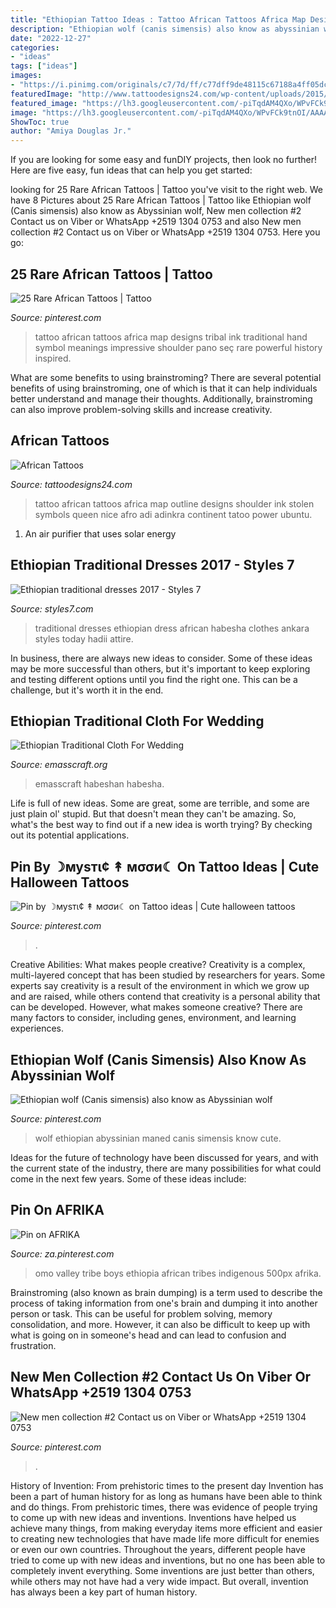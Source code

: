 ```yaml
---
title: "Ethiopian Tattoo Ideas : Tattoo African Tattoos Africa Map Designs Tribal Ink Traditional Hand Symbol Meanings Impressive Shoulder Pano Seç Rare Powerful History Inspired"
description: "Ethiopian wolf (canis simensis) also know as abyssinian wolf"
date: "2022-12-27"
categories:
- "ideas"
tags: ["ideas"]
images:
- "https://i.pinimg.com/originals/c7/7d/ff/c77dff9de48115c67188a4ff05dc57df.jpg"
featuredImage: "http://www.tattoodesigns24.com/wp-content/uploads/2015/06/Nice-African-Map-Tattoo-On-Shoulder.jpg"
featured_image: "https://lh3.googleusercontent.com/-piTqdAM4QXo/WPvFCk9tnOI/AAAAAAABxvU/5Na4_nXCxzA/s0/imgdbc9308060732ae28faf575f5033fb46.jpg"
image: "https://lh3.googleusercontent.com/-piTqdAM4QXo/WPvFCk9tnOI/AAAAAAABxvU/5Na4_nXCxzA/s0/imgdbc9308060732ae28faf575f5033fb46.jpg"
ShowToc: true
author: "Amiya Douglas Jr."
---
```



If you are looking for some easy and funDIY projects, then look no further! Here are five easy, fun ideas that can help you get started: 

	

		
looking for 25 Rare African Tattoos | Tattoo you've visit to the right web. We have 8 Pictures about 25 Rare African Tattoos | Tattoo like Ethiopian wolf (Canis simensis) also know as Abyssinian wolf, New men collection #2 Contact us on Viber or WhatsApp +2519 1304 0753 and also New men collection #2 Contact us on Viber or WhatsApp +2519 1304 0753. Here you go:
		
    
## 25 Rare African Tattoos | Tattoo

<img loading=lazy src="https://i.pinimg.com/originals/dc/04/b2/dc04b2fdd6d6fb85f99a608800376bf5.jpg" onerror="this.onerror=null;this.src='https://tse2.mm.bing.net/th?id=OIP.Pu0m5yIgubskfVLNaQYgwgHaHa&amp;pid=15.1';" alt="25 Rare African Tattoos | Tattoo">

_Source: pinterest.com_

>tattoo african tattoos africa map designs tribal ink traditional hand symbol meanings impressive shoulder pano seç rare powerful history inspired. 

	

What are some benefits to using brainstroming?
There are several potential benefits of using brainstroming, one of which is that it can help individuals better understand and manage their thoughts. Additionally, brainstroming can also improve problem-solving skills and increase creativity.

    
## African Tattoos

<img loading=lazy src="http://www.tattoodesigns24.com/wp-content/uploads/2015/06/Nice-African-Map-Tattoo-On-Shoulder.jpg" onerror="this.onerror=null;this.src='https://tse2.mm.bing.net/th?id=OIP.KLkn4BTCw4pd3sgfazwfuQHaLG&amp;pid=15.1';" alt="African Tattoos">

_Source: tattoodesigns24.com_

>tattoo african tattoos africa map outline designs shoulder ink stolen symbols queen nice afro adi adinkra continent tatoo power ubuntu. 

	

1. An air purifier that uses solar energy 

    
## Ethiopian Traditional Dresses 2017 - Styles 7

<img loading=lazy src="https://lh3.googleusercontent.com/-piTqdAM4QXo/WPvFCk9tnOI/AAAAAAABxvU/5Na4_nXCxzA/s0/imgdbc9308060732ae28faf575f5033fb46.jpg" onerror="this.onerror=null;this.src='https://tse4.mm.bing.net/th?id=OIP.gatM7K1ZIbM6M6SBmdsaggHaNK&amp;pid=15.1';" alt="Ethiopian traditional dresses 2017 - Styles 7">

_Source: styles7.com_

>traditional dresses ethiopian dress african habesha clothes ankara styles today hadii attire. 

	

In business, there are always new ideas to consider. Some of these ideas may be more successful than others, but it's important to keep exploring and testing different options until you find the right one. This can be a challenge, but it's worth it in the end.

    
## Ethiopian Traditional Cloth For Wedding

<img loading=lazy src="https://i1.wp.com/www.emasscraft.org/wp-content/uploads/2018/03/best_25_ethiopian_wedding_ideas_on_emasscraft_org_2.jpg?ssl=1" onerror="this.onerror=null;this.src='https://tse4.mm.bing.net/th?id=OIP.uQ4EoFVgKqMMmaTzVdkOngHaLJ&amp;pid=15.1';" alt="Ethiopian Traditional Cloth For Wedding">

_Source: emasscraft.org_

>emasscraft habeshan habesha. 

	

Life is full of new ideas. Some are great, some are terrible, and some are just plain ol' stupid. But that doesn't mean they can't be amazing. So, what's the best way to find out if a new idea is worth trying? By checking out its potential applications.

    
## Pin By ☽муѕтι¢ ↟ мσσи☾ On Tattoo Ideas | Cute Halloween Tattoos

<img loading=lazy src="https://i.pinimg.com/originals/79/1d/6c/791d6c3d832b16723ef7884e599cf7d0.jpg" onerror="this.onerror=null;this.src='https://tse2.mm.bing.net/th?id=OIP.NL1F9GyxrrA5qD4k1jSaMgHaJQ&amp;pid=15.1';" alt="Pin by ☽муѕтι¢ ↟ мσσи☾ on Tattoo ideas | Cute halloween tattoos">

_Source: pinterest.com_

>. 

	

Creative Abilities: What makes people creative?
Creativity is a complex, multi-layered concept that has been studied by researchers for years. Some experts say creativity is a result of the environment in which we grow up and are raised, while others contend that creativity is a personal ability that can be developed. However, what makes someone creative? There are many factors to consider, including genes, environment, and learning experiences.

    
## Ethiopian Wolf (Canis Simensis) Also Know As Abyssinian Wolf

<img loading=lazy src="https://i.pinimg.com/originals/4d/11/be/4d11be055fddf0deddaa927fa9fe1de5.jpg" onerror="this.onerror=null;this.src='https://tse3.mm.bing.net/th?id=OIP.YcquQbGkThMBUsdNp3THOAHaE7&amp;pid=15.1';" alt="Ethiopian wolf (Canis simensis) also know as Abyssinian wolf">

_Source: pinterest.com_

>wolf ethiopian abyssinian maned canis simensis know cute. 

	

Ideas for the future of technology have been discussed for years, and with the current state of the industry, there are many possibilities for what could come in the next few years. Some of these ideas include: 

    
## Pin On AFRIKA

<img loading=lazy src="https://i.pinimg.com/originals/c7/7d/ff/c77dff9de48115c67188a4ff05dc57df.jpg" onerror="this.onerror=null;this.src='https://tse1.mm.bing.net/th?id=OIP.DY-nYNTUK7AsvKjRfugv-gHaLL&amp;pid=15.1';" alt="Pin on AFRIKA">

_Source: za.pinterest.com_

>omo valley tribe boys ethiopia african tribes indigenous 500px afrika. 

	

Brainstroming (also known as brain dumping) is a term used to describe the process of taking information from one's brain and dumping it into another person or task. This can be useful for problem solving, memory consolidation, and more. However, it can also be difficult to keep up with what is going on in someone's head and can lead to confusion and frustration.

    
## New Men Collection #2 Contact Us On Viber Or WhatsApp +2519 1304 0753

<img loading=lazy src="https://i.pinimg.com/originals/e7/4d/2a/e74d2a92cc507f4432bd9d35461d4e7d.jpg" onerror="this.onerror=null;this.src='https://tse1.mm.bing.net/th?id=OIP.ZbSdmj37qz5L-ypW2t6WbgHaHa&amp;pid=15.1';" alt="New men collection #2 Contact us on Viber or WhatsApp +2519 1304 0753">

_Source: pinterest.com_

>. 

	

History of Invention: From prehistoric times to the present day
Invention has been a part of human history for as long as humans have been able to think and do things. From prehistoric times, there was evidence of people trying to come up with new ideas and inventions. Inventions have helped us achieve many things, from making everyday items more efficient and easier to creating new technologies that have made life more difficult for enemies or even our own countries. Throughout the years, different people have tried to come up with new ideas and inventions, but no one has been able to completely invent everything. Some inventions are just better than others, while others may not have had a very wide impact. But overall, invention has always been a key part of human history.

